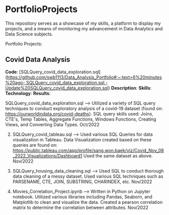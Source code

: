 # PortfolioProjects

This repository serves as a showcase of my skills, a platform to display my projects, and a means of monitoring my advancement in Data Analytics and Data Science subjects.

Portfolio Projects:

## Covid Data Analysis

**Code**: [SQLQuery_covid_data_exploration.sql] (https://github.com/swb1113/Data_Analysis_Portfolio#:~:text=6%20minutes%20ago-,SQLQuery_covid_data_exploration.sql,-Update%20SQLQuery_covid_data_exploration.sql) 
**Description**: 
**Skills**:
**Technology**: 
**Results**: 














SQLQuery_covid_data_exploration.sql --> Utilized a variety of SQL query techniques to conduct exploratory analysis of a covid-19 dataset (found on: https://ourworldindata.org/covid-deaths). SQL query skills used: Joins, CTE's, Temp Tables, Aggregate Functions, Windows Functions, Creating Views, and Converting Data Types. Oct/2022


2. SQLQuery_covid_tableau.sql --> Used various SQL Queries for data visualization in Tableau.
Data Visualization created based on these queries are found on: https://public.tableau.com/app/profile/sang.won.baek/viz/Covid_Nov_08_2022_Visualizations/Dashboard1
Used the same dataset as above. Nov/2022


3. SQLQuery_housing_data_cleaning.sql --> Used SQL to conduct thorough data cleaning of a messy dataset. Used various SQL techniques such as PARSENAME, CTE, JOIN, SUBSTRING, CHARINDEX, etc. Nov/2022


4. Movies_Correlation_Project.ipynb --> Written in Python on Jupyter notebook. Utilized various libraries including Pandas, Seaborn, and Matplotlib to clean and visualize the data. Created a pearson correlation matrix to determine the correlation between attributes. Nov/2022
